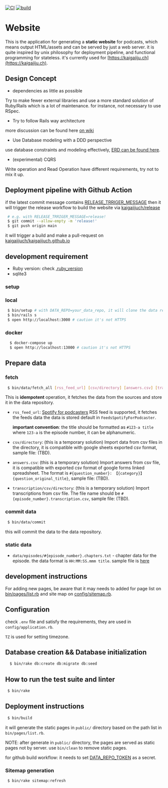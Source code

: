 [![CI](https://github.com/kaigaiijuch/website/actions/workflows/ci.yml/badge.svg)](https://github.com/kaigaiijuch/website/actions/workflows/ci.yml)
[![build](https://github.com/kaigaiijuch/website/actions/workflows/build.yml/badge.svg)](https://github.com/kaigaiijuch/website/actions/workflows/build.yml)

# Website

This is the application for generating a **static website** for podcasts, which means output HTML/assets and can be served by just a web server. it is quite inspired by unix philosophy for deployment pipeline, and functional programming for stateless. 
it's currently used for [https://kaigaiiju.ch](https://kaigaiiju.ch).

## Design Concept

 * dependencies as little as possible

Try to make fewer external libraries and use a more standard solution of Ruby/Rails which is a lot of maintenance. for instance, not necessary to use RSpec.

 * Try to follow Rails way architecture

more discussion can be found here [on wiki](https://github.com/kaigaiijuch/website/wiki)

 * Use Database modeling with a DDD perspective

use database constraints and modeling effectively, [ERD can be found here](docs/erd.pdf).

 * (experimental) CQRS

Write operation and Read Operation have different requirements, try not to mix it up.


## Deployment pipeline with Github Action

if the latest commit message contains [RELEASE_TRRIGER_MESSAGE](https://github.com/kaigaiijuch/website/settings/variables/actions/RELEASE_TRRIGER_MESSAGE) then it will trigger the release workflow to build the website via [kaigaiijuch/release](https://github.com/kaigaiijuch/release/actions)

```bash
 # e.g. with RELEASE_TRRIGER_MESSAGE=release!
 $ git commit --allow-empty -m 'release!'
 $ git push origin main
```

it will trigger a build and make a pull-request on [kaigaiijuch/kaigaiijuch.github.io](https://github.com/kaigaiijuch/kaigaiijuch.github.io/pulls?q=is%3Apr+is%3Aopen+sort%3Aupdated-desc)

## development requirement

 * Ruby version: check [.ruby_version](.ruby-version)
 * sqlite3

### setup

### local

```bash
 $ bin/setup # with DATA_REPO=your_data_repo, it will clone the data repository
 $ bin/rails s
 $ open http://localhost:3000 # caution it's not HTTPS
```

### docker

```bash
  $ docker-compose up
  $ open http://localhost:13000 # caution it's not HTTPS
```

## Prepare data

### fetch

```bash
 $ bin/data/fetch_all [rss_feed_url] [csv/directory] [answers.csv] [transcription/csv/directory]
```

This is **idempotent** operation, it fetches the data from the sources and store it in the data repository.

* `rss_feed_url`: [Spotify for podcasters](https://podcasters.spotify.com/) RSS feed is supported, it fetches the feeds data the data is stored default in `FeedsSpotifyForPodcaster`.

  **important convention**: the title should be formatted as `#123-a title` where `123-a` is the episode number, it can be alphanumeric.

* `csv/directory`: (this is a temporary solution) Import data from csv files in the directory, it is compatible with google sheets exported csv format, sample file: (TBD).

* `answers.csv`: (this is a temporary solution) Import answers from csv file, it is compatible with exported csv format of google forms linked spreadsheet. The format is `#{question_number}: 【{category}】{question_original_title}`, sample file: (TBD).

* `transcription/csv/directory`: (this is a temporary solution) Import transcriptions from csv file. The file name should be `#{episode_number}.transcription.csv`, sample file: (TBD).

### commit data

```bash
 $ bin/data/commit
```

this will commit the data to the data repository.

### static data

* `data/episodes/#{episode_number}.chapters.txt` - chapter data for the episode. the data format is `HH:MM:SS.mmm title`. sample file is [here](test/data/episodes/0.chapters.txt)


## development instructions

For adding new pages, be aware that it may needs to added for page list on [bin/pages/list.rb](bin/pages/list.rb) and site map on [config/sitemap.rb](config/sitemap.rb).

## Configuration

check `.env` file and satisfy the requirements, they are used in `config/application.rb`.

`TZ` is used for setting timezone.

## Database creation && Database initialization


```bash
  $ bin/rake db:create db:migrate db:seed
```

## How to run the test suite and linter

```bash
 $ bin/rake
```

## Deployment instructions

```bash
 $ bin/build
```

it will generate the static pages in `public/` directory based on the path list in `bin/pages/list.rb`.

NOTE: after generate in `public/` directory, the pages are served as static pages not by server. use `bin/clean` to remove static pages.

for github build workflow: it needs to set [DATA_REPO_TOKEN](.github/workflows/build.yml) as a secret.

### Sitemap generation

```bash
 $ bin/rake sitemap:refresh
```

